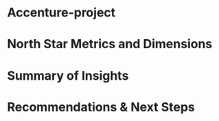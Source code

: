 # Accenture-project

# North Star Metrics and Dimensions




# Summary of Insights


# Recommendations & Next Steps

